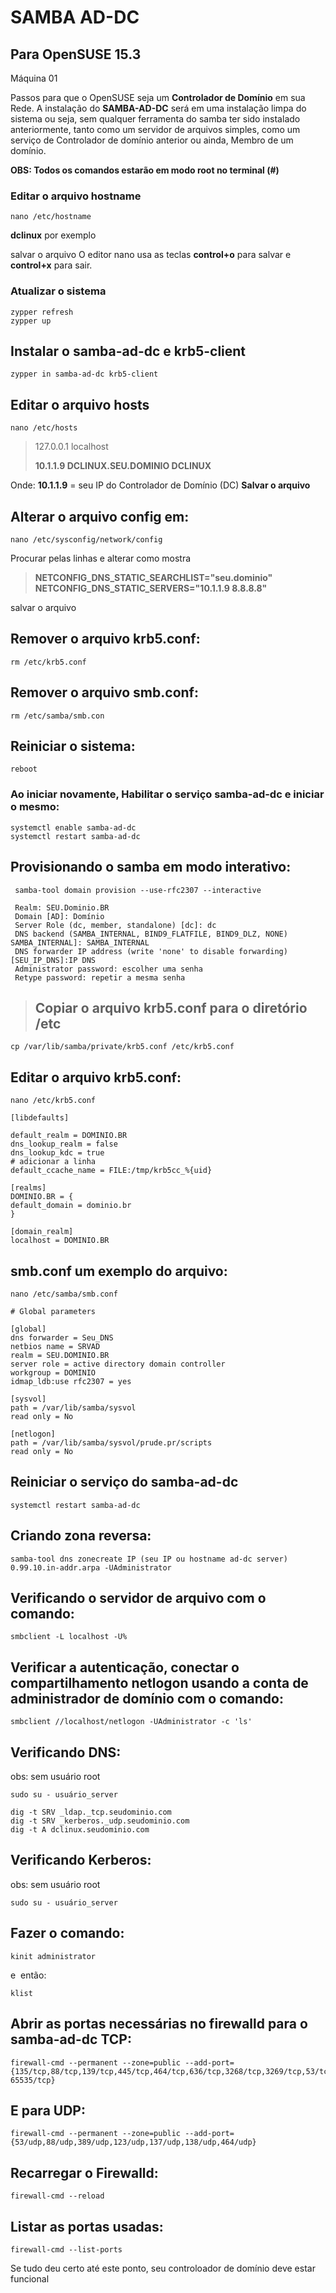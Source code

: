 # SAMBA AD-DC

## **Para OpenSUSE 15.3**

Máquina 01

Passos para que o OpenSUSE seja um **Controlador de Domínio** em sua Rede. A instalação do **SAMBA-AD-DC** será em uma instalação limpa do sistema ou seja, sem qualquer ferramenta do samba ter sido instalado anteriormente, tanto como um servidor de arquivos simples,  como um serviço de Controlador de domínio anterior ou ainda, Membro de um domínio.  

**OBS: Todos os comandos estarão em modo root no terminal (#)**

### Editar o arquivo hostname

```
nano /etc/hostname 
```

**dclinux**
por exemplo

salvar o arquivo
O editor nano usa as teclas **control+o** para salvar e **control+x** para sair. 

### Atualizar o sistema

```
zypper refresh
zypper up
```

## Instalar o samba-ad-dc e krb5-client

```
zypper in samba-ad-dc krb5-client
```

## Editar o arquivo hosts

```
nano /etc/hosts
```

> 127.0.0.1 localhost
> 
> **10.1.1.9 DCLINUX.SEU.DOMINIO   DCLINUX**

Onde:
**10.1.1.9** = seu IP do Controlador de Domínio (DC)
**Salvar o arquivo**

## Alterar o arquivo config em:

```
nano /etc/sysconfig/network/config
```

Procurar pelas linhas e alterar como mostra

> **NETCONFIG_DNS_STATIC_SEARCHLIST="seu.dominio"  
> NETCONFIG_DNS_STATIC_SERVERS="10.1.1.9 8.8.8.8"**

salvar o arquivo

## Remover o arquivo krb5.conf:

```
rm /etc/krb5.conf
```

## Remover o arquivo smb.conf:

```
rm /etc/samba/smb.con
```

## Reiniciar o sistema:

```
reboot
```

### Ao iniciar novamente, **Habilitar** o serviço samba-ad-dc e **iniciar** o mesmo:

```
systemctl enable samba-ad-dc  
systemctl restart samba-ad-dc
```

## Provisionando o samba em modo **interativo**:

```
 samba-tool domain provision --use-rfc2307 --interactive
 
 Realm: SEU.Dominio.BR  
 Domain [AD]: Domínio  
 Server Role (dc, member, standalone) [dc]: dc 
 DNS backend (SAMBA_INTERNAL, BIND9_FLATFILE, BIND9_DLZ, NONE) SAMBA_INTERNAL]: SAMBA_INTERNAL 
 DNS forwarder IP address (write 'none' to disable forwarding) [SEU_IP_DNS]:IP DNS  
 Administrator password: escolher uma senha  
 Retype password: repetir a mesma senha
```

> ## Copiar o arquivo krb5.conf para o diretório /etc

```
cp /var/lib/samba/private/krb5.conf /etc/krb5.conf
```

## Editar o arquivo krb5.conf:

```
nano /etc/krb5.conf
```

```
[libdefaults]  

default_realm = DOMINIO.BR  
dns_lookup_realm = false  
dns_lookup_kdc = true
# adicionar a linha
default_ccache_name = FILE:/tmp/krb5cc_%{uid}

[realms]  
DOMINIO.BR = {  
default_domain = dominio.br  
}

[domain_realm]  
localhost = DOMINIO.BR
```

## smb.conf um exemplo do arquivo:

```
nano /etc/samba/smb.conf
```

```
# Global parameters

[global]  
dns forwarder = Seu_DNS  
netbios name = SRVAD  
realm = SEU.DOMINIO.BR  
server role = active directory domain controller  
workgroup = DOMINIO  
idmap_ldb:use rfc2307 = yes

[sysvol]  
path = /var/lib/samba/sysvol  
read only = No

[netlogon]  
path = /var/lib/samba/sysvol/prude.pr/scripts  
read only = No
```

## Reiniciar o serviço do samba-ad-dc

```
systemctl restart samba-ad-dc
```

## Criando zona reversa:

```
samba-tool dns zonecreate IP (seu IP ou hostname ad-dc server) 0.99.10.in-addr.arpa -UAdministrator
```

## Verificando o servidor de arquivo com o comando:

```
smbclient -L localhost -U%
```

## Verificar a autenticação, conectar o compartilhamento netlogon usando a conta de administrador de domínio com o comando:

```
smbclient //localhost/netlogon -UAdministrator -c 'ls'
```

## Verificando DNS:

obs: sem usuário root

```
sudo su - usuário_server
```

```
dig -t SRV _ldap._tcp.seudominio.com  
dig -t SRV _kerberos._udp.seudominio.com  
dig -t A dclinux.seudominio.com
```

## Verificando Kerberos:

obs: sem usuário root

```
sudo su - usuário_server
```

## Fazer o comando:

```
kinit administrator
```

e  então:

```
klist
```

## Abrir as portas necessárias no firewalld para o samba-ad-dc TCP:

```
firewall-cmd --permanent --zone=public --add-port={135/tcp,88/tcp,139/tcp,445/tcp,464/tcp,636/tcp,3268/tcp,3269/tcp,53/tcp,389/tcp,49152-65535/tcp}
```

## E para UDP:

```
firewall-cmd --permanent --zone=public --add-port={53/udp,88/udp,389/udp,123/udp,137/udp,138/udp,464/udp}
```

## Recarregar o Firewalld:

```
firewall-cmd --reload
```

## Listar as portas usadas:

```
firewall-cmd --list-ports
```

Se tudo deu certo até  este ponto, seu controloador de domínio deve estar funcional
